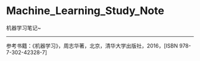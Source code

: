 # Machine_Learning_Study_Note
机器学习笔记~

---

参考书籍：《机器学习》，周志华著，北京，清华大学出版社，2016，[ISBN 978-7-302-42328-7]
